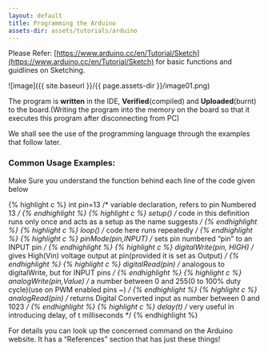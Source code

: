 ```yaml
---
layout: default
title: Programming the Arduino
assets-dir: assets/tutorials/arduino
---
```


Please Refer:
[https://www.arduino.cc/en/Tutorial/Sketch](https://www.arduino.cc/en/Tutorial/Sketch)
for basic functions and guidlines on Sketching.

![image]({{ site.baseurl }}/{{ page.assets-dir }}/image01.png)

The program is **written** in the IDE, **Verified**(compiled) and
**Uploaded**(burnt) to the board.(Writing the program into the memory on
the board so that it executes this program after disconnecting from PC)

We shall see the use of the programming language through the examples
that follow later.

### Common Usage Examples:

Make Sure you understand the function behind each line of the code
given below

{% highlight c %}
int pin=13
/* variable declaration, refers to pin Numbered 13 */
{% endhighlight %}
{% highlight c %}
setup()
/* code in this definition runs only once and acts as a setup as the name suggests */
{% endhighlight %}
{% highlight c %}
loop()
/* code here runs repeatedly */
{% endhighlight %}
{% highlight c %}
pinMode(pin,INPUT)
/* sets pin numbered “pin” to an INPUT pin */
{% endhighlight %}
{% highlight c %}
digitalWrite(pin, HIGH)
/* gives High(Vin) voltage output at pin(provided it is set as Output) */
{% endhighlight %}
{% highlight c %}
digitalRead(pin)
/*  analogous to digitalWrite, but for INPUT pins */
{% endhighlight %}
{% highlight c %}
analogWrite(pin,Value)
/* a number between 0 and 255(0 to 100% duty cycle)(use on PWM enabled pins \~) */
{% endhighlight %}
{% highlight c %}
analogRead(pin)
/* returns Digital Converted input as number between 0 and 1023 */
{% endhighlight %}
{% highlight c %}
delay(t)
/* very useful in introducing delay, of t milliseconds */
{% endhighlight %}

For details you can look up the concerned command on the Arduino
website. It has a “References” section that has just these things!
